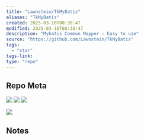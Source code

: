 ```yaml
---
title: "Lawnstein/TkMyBatis"
aliases: "TkMyBatis"
created: 2025-03-16T00:38:47
modified: 2025-03-16T00:38:47
description: "Mybatis Common Mapper - Easy to use"
source: "https://github.com/Lawnstein/TkMyBatis"
tags:
  - "star"
tags-link:
type: "repo"
---
```

## Repo Meta

![](https://img.shields.io/github/stars/Lawnstein/TkMyBatis?style=for-the-badge&label=stars) ![](https://img.shields.io/github/repo-size/Lawnstein/TkMyBatis?style=for-the-badge&label=size) ![](https://img.shields.io/github/created-at/Lawnstein/TkMyBatis?style=for-the-badge&label=since)

[![](https://github-readme-stats.vercel.app/api/pin/?username=Lawnstein&repo=TkMyBatis&bg_color=00000000)](https://github.com/Lawnstein/TkMyBatis)

## Notes

